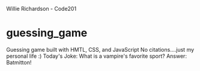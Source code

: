 Willie Richardson - Code201
# guessing_game
Guessing game built with HMTL, CSS, and JavaScript
No citations....just my personal life :)
Today's Joke:
What is a vampire's favorite sport?
Answer: Batmitton!
